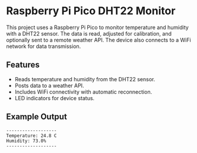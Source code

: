 # Raspberry Pi Pico DHT22 Monitor

This project uses a Raspberry Pi Pico to monitor temperature and humidity with a DHT22 sensor. The data is read, adjusted for calibration, and optionally sent to a remote weather API. The device also connects to a WiFi network for data transmission.

## Features
- Reads temperature and humidity from the DHT22 sensor.
- Posts data to a weather API.
- Includes WiFi connectivity with automatic reconnection.
- LED indicators for device status.

## Example Output
```
-------------------
Temperature: 24.8 C
Humidity: 73.0%
-------------------
```
